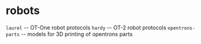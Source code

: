 # robots

`laurel` -- OT-One robot protocols
`hardy` -- OT-2 robot protocols
`opentrons-parts` -- models for 3D printing of opentrons parts
